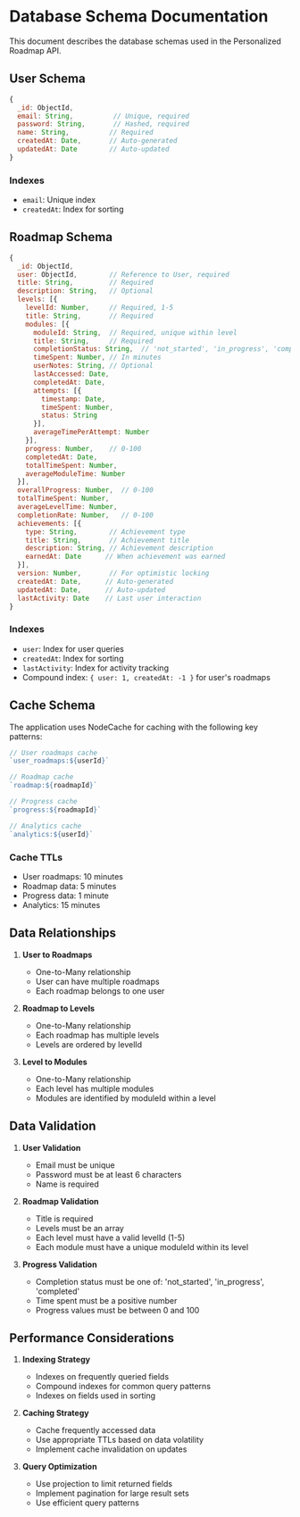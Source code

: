 # Database Schema Documentation

This document describes the database schemas used in the Personalized Roadmap API.

## User Schema

```javascript
{
  _id: ObjectId,
  email: String,          // Unique, required
  password: String,       // Hashed, required
  name: String,          // Required
  createdAt: Date,       // Auto-generated
  updatedAt: Date        // Auto-updated
}
```

### Indexes
- `email`: Unique index
- `createdAt`: Index for sorting

## Roadmap Schema

```javascript
{
  _id: ObjectId,
  user: ObjectId,        // Reference to User, required
  title: String,         // Required
  description: String,   // Optional
  levels: [{
    levelId: Number,     // Required, 1-5
    title: String,       // Required
    modules: [{
      moduleId: String,  // Required, unique within level
      title: String,     // Required
      completionStatus: String,  // 'not_started', 'in_progress', 'completed'
      timeSpent: Number, // In minutes
      userNotes: String, // Optional
      lastAccessed: Date,
      completedAt: Date,
      attempts: [{
        timestamp: Date,
        timeSpent: Number,
        status: String
      }],
      averageTimePerAttempt: Number
    }],
    progress: Number,    // 0-100
    completedAt: Date,
    totalTimeSpent: Number,
    averageModuleTime: Number
  }],
  overallProgress: Number,  // 0-100
  totalTimeSpent: Number,
  averageLevelTime: Number,
  completionRate: Number,   // 0-100
  achievements: [{
    type: String,        // Achievement type
    title: String,       // Achievement title
    description: String, // Achievement description
    earnedAt: Date      // When achievement was earned
  }],
  version: Number,       // For optimistic locking
  createdAt: Date,      // Auto-generated
  updatedAt: Date,      // Auto-updated
  lastActivity: Date    // Last user interaction
}
```

### Indexes
- `user`: Index for user queries
- `createdAt`: Index for sorting
- `lastActivity`: Index for activity tracking
- Compound index: `{ user: 1, createdAt: -1 }` for user's roadmaps

## Cache Schema

The application uses NodeCache for caching with the following key patterns:

```javascript
// User roadmaps cache
`user_roadmaps:${userId}`

// Roadmap cache
`roadmap:${roadmapId}`

// Progress cache
`progress:${roadmapId}`

// Analytics cache
`analytics:${userId}`
```

### Cache TTLs
- User roadmaps: 10 minutes
- Roadmap data: 5 minutes
- Progress data: 1 minute
- Analytics: 15 minutes

## Data Relationships

1. **User to Roadmaps**
   - One-to-Many relationship
   - User can have multiple roadmaps
   - Each roadmap belongs to one user

2. **Roadmap to Levels**
   - One-to-Many relationship
   - Each roadmap has multiple levels
   - Levels are ordered by levelId

3. **Level to Modules**
   - One-to-Many relationship
   - Each level has multiple modules
   - Modules are identified by moduleId within a level

## Data Validation

1. **User Validation**
   - Email must be unique
   - Password must be at least 6 characters
   - Name is required

2. **Roadmap Validation**
   - Title is required
   - Levels must be an array
   - Each level must have a valid levelId (1-5)
   - Each module must have a unique moduleId within its level

3. **Progress Validation**
   - Completion status must be one of: 'not_started', 'in_progress', 'completed'
   - Time spent must be a positive number
   - Progress values must be between 0 and 100

## Performance Considerations

1. **Indexing Strategy**
   - Indexes on frequently queried fields
   - Compound indexes for common query patterns
   - Indexes on fields used in sorting

2. **Caching Strategy**
   - Cache frequently accessed data
   - Use appropriate TTLs based on data volatility
   - Implement cache invalidation on updates

3. **Query Optimization**
   - Use projection to limit returned fields
   - Implement pagination for large result sets
   - Use efficient query patterns 